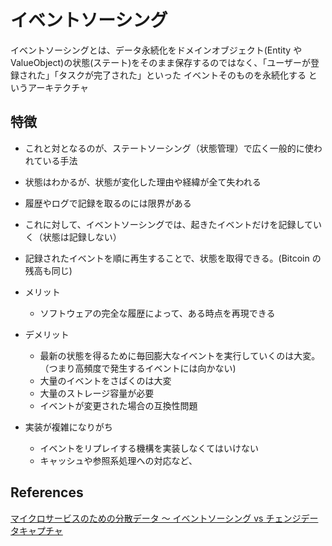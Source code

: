 # イベントソーシング

イベントソーシングとは、データ永続化をドメインオブジェクト(Entity や ValueObject)の状態(ステート)をそのまま保存するのではなく、「ユーザーが登録された」「タスクが完了された」といった イベントそのものを永続化する というアーキテクチャ

## 特徴

- これと対となるのが、ステートソーシング（状態管理）で広く一般的に使われている手法
- 状態はわかるが、状態が変化した理由や経緯が全て失われる
- 履歴やログで記録を取るのには限界がある
- これに対して、イベントソーシングでは、起きたイベントだけを記録していく（状態は記録しない）
- 記録されたイベントを順に再生することで、状態を取得できる。(Bitcoin の残高も同じ)

- メリット
  - ソフトウェアの完全な履歴によって、ある時点を再現できる
- デメリット
  - 最新の状態を得るために毎回膨大なイベントを実行していくのは大変。（つまり高頻度で発生するイベントには向かない)
  - 大量のイベントをさばくのは大変
  - 大量のストレージ容量が必要
  - イベントが変更された場合の互換性問題
- 実装が複雑になりがち
  - イベントをリプレイする機構を実装しなくてはいけない
  - キャッシュや参照系処理への対応など、

## References

[マイクロサービスのための分散データ 〜 イベントソーシング vs チェンジデータキャプチャ](https://rheb.hatenablog.com/entry/2020/02/10/event-sourcing-vs-cdc/)
